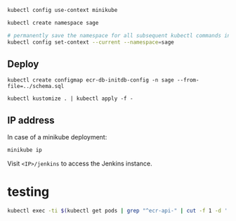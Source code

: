 

```bash
kubectl config use-context minikube

kubectl create namespace sage

# permanently save the namespace for all subsequent kubectl commands in that context.
kubectl config set-context --current --namespace=sage
```


## Deploy
```
kubectl create configmap ecr-db-initdb-config -n sage --from-file=../schema.sql

kubectl kustomize . | kubectl apply -f -

```

## IP address

In case of a minikube deployment:

```bash
minikube ip
```

Visit `<IP>/jenkins` to access the Jenkins instance.



# testing

```bash
kubectl exec -ti $(kubectl get pods | grep "^ecr-api-" | cut -f 1 -d ' ') -- /bin/ash -c 'coverage run -m pytest -v --runslow  &&  coverage report -m'
```
